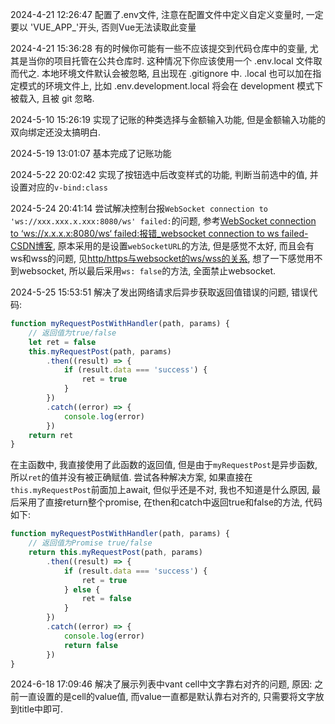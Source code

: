2024-4-21 12:26:47 配置了.env文件, 注意在配置文件中定义自定义变量时, 一定要以 'VUE_APP_'开头, 否则Vue无法读取此变量

2024-4-21 15:36:28 有的时候你可能有一些不应该提交到代码仓库中的变量, 尤其是当你的项目托管在公共仓库时. 这种情况下你应该使用一个 .env.local 文件取而代之. 本地环境文件默认会被忽略, 且出现在 .gitignore 中. .local 也可以加在指定模式的环境文件上, 比如 .env.development.local 将会在 development 模式下被载入, 且被 git 忽略.

2024-5-10 15:26:19 实现了记账的种类选择与金额输入功能, 但是金额输入功能的双向绑定还没太搞明白.

2024-5-19 13:01:07 基本完成了记账功能

2024-5-22 20:02:42 实现了按钮选中后改变样式的功能, 判断当前选中的值, 并设置对应的`v-bind:class`

2024-5-24 20:41:14 尝试解决控制台报`WebSocket connection to 'ws://xxx.xxx.x.xxx:8080/ws' failed:`的问题, 参考[WebSocket connection to ‘ws://x.x.x.x:8080/ws‘ failed:报错_websocket connection to ws failed-CSDN博客](https://blog.csdn.net/weixin_62328829/article/details/126995531), 原本采用的是设置`webSocketURL`的方法, 但是感觉不太好, 而且会有ws和wss的问题, 见[http/https与websocket的ws/wss的关系](https://blog.csdn.net/Garrettzxd/article/details/81674251), 想了一下感觉用不到websocket, 所以最后采用`ws: false`的方法, 全面禁止websocket.

2024-5-25 15:53:51 解决了发出网络请求后异步获取返回值错误的问题, 错误代码:
```js
function myRequestPostWithHandler(path, params) {
    // 返回值为true/false
    let ret = false
    this.myRequestPost(path, params)
        .then((result) => {
            if (result.data === 'success') {
                ret = true
            }
        })
        .catch((error) => {
            console.log(error)
        })
    return ret
}
```
在主函数中, 我直接使用了此函数的返回值, 但是由于`myRequestPost`是异步函数, 所以`ret`的值并没有被正确赋值. 尝试各种解决方案, 如果直接在`this.myRequestPost`前面加上await, 但似乎还是不对, 我也不知道是什么原因, 最后采用了直接return整个promise, 在then和catch中返回true和false的方法, 代码如下:
```js
function myRequestPostWithHandler(path, params) {
    // 返回值为Promise true/false
    return this.myRequestPost(path, params)
        .then((result) => {
            if (result.data === 'success') {
                ret = true
            } else {
                ret = false
            }
        })
        .catch((error) => {
            console.log(error)
            return false
        })
}
```

2024-6-18 17:09:46 解决了展示列表中vant cell中文字靠右对齐的问题, 原因: 之前一直设置的是cell的value值, 而value一直都是默认靠右对齐的, 只需要将文字放到title中即可.
